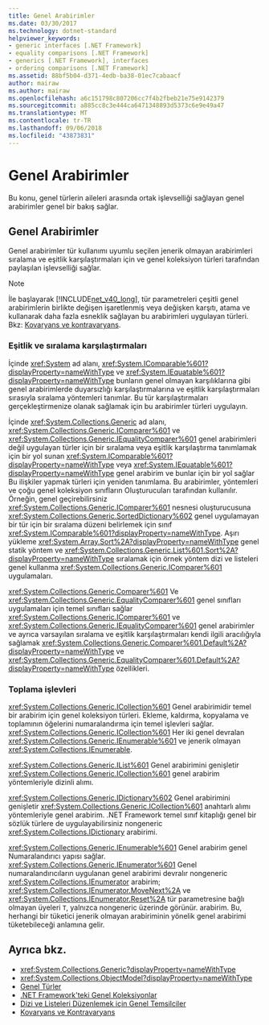 ```yaml
---
title: Genel Arabirimler
ms.date: 03/30/2017
ms.technology: dotnet-standard
helpviewer_keywords:
- generic interfaces [.NET Framework]
- equality comparisons [.NET Framework]
- generics [.NET Framework], interfaces
- ordering comparisons [.NET Framework]
ms.assetid: 88bf5b04-d371-4edb-ba38-01ec7cabaacf
author: mairaw
ms.author: mairaw
ms.openlocfilehash: a6c151798c807206cc7f4b2fbeb21e75e9142379
ms.sourcegitcommit: a885cc8c3e444ca6471348893d5373c6e9e49a47
ms.translationtype: MT
ms.contentlocale: tr-TR
ms.lasthandoff: 09/06/2018
ms.locfileid: "43873831"
---
```

# <a name="generic-interfaces"></a>Genel Arabirimler
Bu konu, genel türlerin aileleri arasında ortak işlevselliği sağlayan genel arabirimler genel bir bakış sağlar.  
  
## <a name="generic-interfaces"></a>Genel Arabirimler  
 Genel arabirimler tür kullanımı uyumlu seçilen jenerik olmayan arabirimleri sıralama ve eşitlik karşılaştırmaları için ve genel koleksiyon türleri tarafından paylaşılan işlevselliği sağlar.  
  
> [!NOTE]
>  İle başlayarak [!INCLUDE[net_v40_long](../../../includes/net-v40-long-md.md)], tür parametreleri çeşitli genel arabirimlerin birlikte değişen işaretlenmiş veya değişken karşıtı, atama ve kullanarak daha fazla esneklik sağlayan bu arabirimleri uygulayan türleri. Bkz: [Kovaryans ve kontravaryans](../../../docs/standard/generics/covariance-and-contravariance.md).  
  
### <a name="equality-and-ordering-comparisons"></a>Eşitlik ve sıralama karşılaştırmaları  
 İçinde <xref:System> ad alanı, <xref:System.IComparable%601?displayProperty=nameWithType> ve <xref:System.IEquatable%601?displayProperty=nameWithType> bunların genel olmayan karşılıklarına gibi genel arabirimlerde duyarsızlığı karşılaştırmalarına ve eşitlik karşılaştırmaları sırasıyla sıralama yöntemleri tanımlar. Bu tür karşılaştırmaları gerçekleştirmenize olanak sağlamak için bu arabirimler türleri uygulayın.  
  
 İçinde <xref:System.Collections.Generic> ad alanı, <xref:System.Collections.Generic.IComparer%601> ve <xref:System.Collections.Generic.IEqualityComparer%601> genel arabirimleri değil uygulayan türler için bir sıralama veya eşitlik karşılaştırma tanımlamak için bir yol sunan <xref:System.IComparable%601?displayProperty=nameWithType> veya <xref:System.IEquatable%601?displayProperty=nameWithType> genel arabirim ve bunlar için bir yol sağlar Bu ilişkiler yapmak türleri için yeniden tanımlama. Bu arabirimler, yöntemleri ve çoğu genel koleksiyon sınıfların Oluşturucuları tarafından kullanılır. Örneğin, genel geçirebilirsiniz <xref:System.Collections.Generic.IComparer%601> nesnesi oluşturucusuna <xref:System.Collections.Generic.SortedDictionary%602> genel uygulamayan bir tür için bir sıralama düzeni belirlemek için sınıf <xref:System.IComparable%601?displayProperty=nameWithType>. Aşırı yükleme <xref:System.Array.Sort%2A?displayProperty=nameWithType> genel statik yöntem ve <xref:System.Collections.Generic.List%601.Sort%2A?displayProperty=nameWithType> sıralamak için örnek yöntem dizi ve listeleri genel kullanma <xref:System.Collections.Generic.IComparer%601> uygulamaları.  
  
 <xref:System.Collections.Generic.Comparer%601> Ve <xref:System.Collections.Generic.EqualityComparer%601> genel sınıfları uygulamaları için temel sınıfları sağlar <xref:System.Collections.Generic.IComparer%601> ve <xref:System.Collections.Generic.IEqualityComparer%601> genel arabirimler ve ayrıca varsayılan sıralama ve eşitlik karşılaştırmaları kendi ilgili aracılığıyla sağlamak <xref:System.Collections.Generic.Comparer%601.Default%2A?displayProperty=nameWithType> ve <xref:System.Collections.Generic.EqualityComparer%601.Default%2A?displayProperty=nameWithType> özellikleri.  
  
### <a name="collection-functionality"></a>Toplama işlevleri  
 <xref:System.Collections.Generic.ICollection%601> Genel arabirimidir temel bir arabirim için genel koleksiyon türleri. Ekleme, kaldırma, kopyalama ve toplamının öğelerini numaralandırma için temel işlevleri sağlar. <xref:System.Collections.Generic.ICollection%601> Her iki genel devralan <xref:System.Collections.Generic.IEnumerable%601> ve jenerik olmayan <xref:System.Collections.IEnumerable>.  
  
 <xref:System.Collections.Generic.IList%601> Genel arabirimini genişletir <xref:System.Collections.Generic.ICollection%601> genel arabirim yöntemleriyle dizinli alımı.  
  
 <xref:System.Collections.Generic.IDictionary%602> Genel arabirimini genişletir <xref:System.Collections.Generic.ICollection%601> anahtarlı alımı yöntemleriyle genel arabirim. .NET Framework temel sınıf kitaplığı genel bir sözlük türlere de uygulayabilirsiniz nongeneric <xref:System.Collections.IDictionary> arabirimi.  
  
 <xref:System.Collections.Generic.IEnumerable%601> Genel arabirim genel Numaralandırıcı yapısı sağlar. <xref:System.Collections.Generic.IEnumerator%601> Genel numaralandırıcıların uygulanan genel arabirimi devralır nongeneric <xref:System.Collections.IEnumerator> arabirim; <xref:System.Collections.IEnumerator.MoveNext%2A> ve <xref:System.Collections.IEnumerator.Reset%2A> tür parametresine bağlı olmayan üyeleri `T`, yalnızca nongeneric üzerinde görünür. arabirim. Bu, herhangi bir tüketici jenerik olmayan arabiriminin yönelik genel arabirimi tüketebileceği anlamına gelir.  
  
## <a name="see-also"></a>Ayrıca bkz.

- <xref:System.Collections.Generic?displayProperty=nameWithType>  
- <xref:System.Collections.ObjectModel?displayProperty=nameWithType>  
- [Genel Türler](../../../docs/standard/generics/index.md)  
- [.NET Framework'teki Genel Koleksiyonlar](../../../docs/standard/generics/collections.md)  
- [Dizi ve Listeleri Düzenlemek için Genel Temsilciler](../../../docs/standard/generics/delegates-for-manipulating-arrays-and-lists.md)  
- [Kovaryans ve Kontravaryans](../../../docs/standard/generics/covariance-and-contravariance.md)
